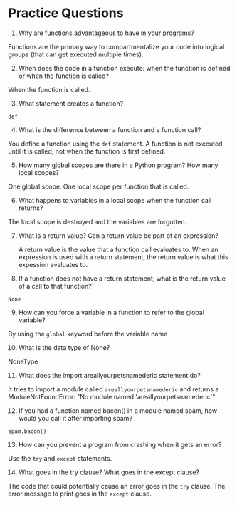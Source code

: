 # Practice Questions

1. Why are functions advantageous to have in your programs?

  Functions are the primary way to compartmentalize your code into logical
  groups (that can get executed multiple times).

2. When does the code in a function execute: when the function is defined or when the function is called?

  When the function is called.

3. What statement creates a function?

  `def`

4. What is the difference between a function and a function call?

  You define a function using the `def` statement.  A function is not executed
  until it is called, not when the function is first defined.

5. How many global scopes are there in a Python program? How many local scopes?

  One global scope.  One local scope per function that is called.

6. What happens to variables in a local scope when the function call returns?

  The local scope is destroyed and the variables are forgotten.

7. What is a return value? Can a return value be part of an expression?

   A return value is the value that a function call evaluates to.  When an
   expression is used with a return statement, the return value is what this
   expession evaluates to.

8. If a function does not have a return statement, what is the return value of a call to that function?

  `None`

9. How can you force a variable in a function to refer to the global variable?

  By using the `global` keyword before the variable name

10. What is the data type of None?

  NoneType

11. What does the import areallyourpetsnamederic statement do?

  It tries to import a module called `areallyourpetsnamederic` and returns a
  ModuleNotFoundError: "No module named 'areallyourpetsnamederic'"

12. If you had a function named bacon() in a module named spam, how would you call it after importing spam?

  `spam.bacon()`

13. How can you prevent a program from crashing when it gets an error?

  Use the `try` and `except` statements.

14. What goes in the try clause? What goes in the except clause?

  The code that could potentially cause an error goes in the `try` clause.  The
  error message to print goes in the `except` clause.
